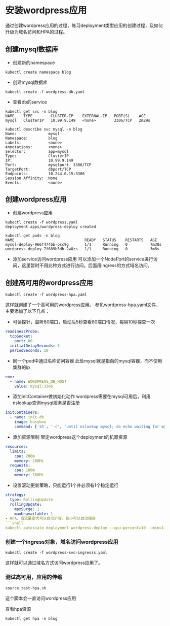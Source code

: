 # 安装wordpress应用
通过创建wordpress应用的过程，练习deployment类型应用的创建过程，及如何升级为域名访问和HPA的过程。
## 创建mysql数据库
- 创建新的namespace
```shell
kubectl create namespace blog
```
- 创建mysql数据库
```shell
kubectl create -f wordpress-db.yaml
```
- 查看db的service
```shell
kubectl get svc -n blog
NAME    TYPE        CLUSTER-IP    EXTERNAL-IP   PORT(S)    AGE
mysql   ClusterIP   10.99.9.149   <none>        3306/TCP   2m29s

kubectl describe svc mysql -n blog
Name:              mysql
Namespace:         blog
Labels:            <none>
Annotations:       <none>
Selector:          app=mysql
Type:              ClusterIP
IP:                10.99.9.149
Port:              mysqlport  3306/TCP
TargetPort:        dbport/TCP
Endpoints:         10.244.0.15:3306
Session Affinity:  None
Events:            <none>
```
## 创建wordpress应用
- 创建wordpress应用
```shell
kubectl create -f wordpress.yaml
deployment.apps/wordpress-deploy created

kubectl get pods -n blog
NAME                               READY   STATUS    RESTARTS   AGE
mysql-deploy-966f474bb-psc9g       1/1     Running   0          7m30s
wordpress-deploy-7f689b5db-2w8zs   1/1     Running   0          3m8s
```
- 添加service访问wordpress应用
可以添加一个NodePort的service进行访问，这里暂时不用此种方式进行访问。后面用ingress的方式域名访问。
## 创建高可用的wordpress应用
```shell
kubectl create -f wordpress-hpa.yaml
```
这样就创建了一个高可用的wordpress应用。
参见wordpress-hpa.yaml文件，主要添加了以下几点：
- 可读探针，监听80端口，启动后5秒查看80端口情况，每隔10秒探查一次
```yaml
readinessProbe:
  tcpSocket:
    port: 80
  initialDelaySeconds: 5
  periodSeconds: 10 
```
- 同一个pod中通过名称访问容器
此处mysql就是指向的mysql容器，而不使用集群的ip
```yaml
env:
  - name: WORDPRESS_DB_HOST
    value: mysql:3306
```
- 添加initContainer做初始化动作
wordpress需要在mysql可用后，利用nslookup查询mysql服务是否注册
```yaml
initContainers:
  - name: init-db
    image: busybox
    command: ['sh', '-c', 'until nslookup mysql; do echo waiting for mysql service; sleep 2; done;']
```
- 添加资源限制
限定wordpress这个deployment的机器资源
```yaml
resources:
  limits:
    cpu: 200m
    memory: 200Mi
  requests:
    cpu: 100m
    memory: 100Mi
```   
- 设置滚动更新策略，只能运行1个并必须有1个稳定运行
```yaml
strategy:
  type: RollingUpdate
  rollingUpdate:
    maxSurge: 1
    maxUnavailable: 1 
- HPA，当流量变大可以自动扩容，变小可以自动缩容
```shell
kubectl autoscale deployment wordpress-deploy --cpu-percent=10 --min=1 --max=10 -n blog
```    
### 创建一个ingress对象，域名访问wordpress应用
```shell
kubectl create -f wordpress-svc-ingresss.yaml
```
这样就可以通过域名方式访问wordpress应用了。
### 测试高可用，应用的伸缩
```shell
source test-hpa.sh
```
这个脚本会一直访问wordpress应用

查看hpa资源
```shell
kubectl get hpa -n blog
```